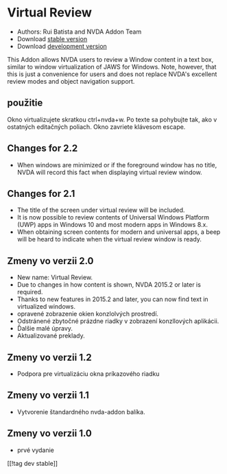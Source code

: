 # Virtual Review #

* Authors: Rui Batista and NVDA Addon Team
* Download [stable version][1]
* Download [development version][2]

This Addon allows NVDA users to review a Window content in a text box,
similar to window virtualization of JAWS for Windows.  Note, however, that
this is just a convenience for users and does not replace NVDA's excellent
review modes and object navigation support.

## použitie ##

Okno virtualizujete skratkou ctrl+nvda+w. Po texte sa pohybujte tak, ako v
ostatných editačných poliach. Okno zavriete klávesom escape.

## Changes for 2.2

* When windows are minimized or if the foreground window has no title, NVDA
  will record this fact when displaying virtual review window.

## Changes for 2.1

* The title of the screen under virtual review will be included.
* It is now possible to review contents of Universal Windows Platform (UWP)
  apps in Windows 10 and most modern apps in Windows 8.x.
* When obtaining screen contents for modern and universal apps, a beep will
  be heard to indicate when the virtual review window is ready.

## Zmeny vo verzii 2.0

* New name: Virtual Review.
* Due to changes in how content is shown, NVDA 2015.2 or later is required.
* Thanks to new features in 2015.2 and later, you can now find text in
  virtualized windows.
* opravené zobrazenie okien konzlolvých prostredí.
* Odstránené zbytočné prázdne riadky v zobrazení konzllových aplikácii.
* Ďalšie malé úpravy.
* Aktualizované preklady.

## Zmeny vo verzii 1.2

* Podpora pre virtualizáciu okna príkazového riadku

## Zmeny vo verzii 1.1

* Vytvorenie štandardného nvda-addon balíka.

## Zmeny vo verzii 1.0

* prvé vydanie

[[!tag dev stable]]

[1]: https://addons.nvda-project.org/files/get.php?file=VR

[2]: https://addons.nvda-project.org/files/get.php?file=VR

